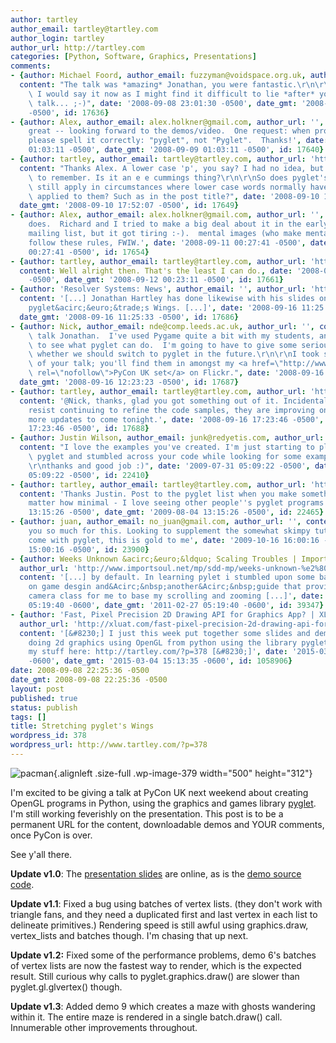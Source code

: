 ```yaml
---
author: tartley
author_email: tartley@tartley.com
author_login: tartley
author_url: http://tartley.com
categories: [Python, Software, Graphics, Presentations]
comments:
- {author: Michael Foord, author_email: fuzzyman@voidspace.org.uk, author_url: 'http://www.ironpythoninaction.com',
  content: "The talk was *amazing* Jonathan, you were fantastic.\r\n\r\nI thought\
    \ I would say it now as I might find it difficult to lie *after* you give the\
    \ talk... ;-)", date: '2008-09-08 23:01:30 -0500', date_gmt: '2008-09-08 23:01:30
    -0500', id: 17636}
- {author: Alex, author_email: alex.holkner@gmail.com, author_url: '', content: 'Sounds
    great -- looking forward to the demos/video.  One request: when promoting pyglet,
    please spell it correctly: "pyglet", not "Pyglet".  Thanks!', date: '2008-09-09
    01:03:11 -0500', date_gmt: '2008-09-09 01:03:11 -0500', id: 17640}
- {author: tartley, author_email: tartley@tartley.com, author_url: 'http://tartley.com',
  content: "Thanks Alex. A lower case 'p', you say? I had no idea, but I'll endeavour\
    \ to remember. Is it an e e cummings thing?\r\n\r\nSo does pyglet's lower-casing\
    \ still apply in circumstances where lower case words normally have a capitalization\
    \ applied to them? Such as in the post title?", date: '2008-09-10 17:52:07 -0500',
  date_gmt: '2008-09-10 17:52:07 -0500', id: 17649}
- {author: Alex, author_email: alex.holkner@gmail.com, author_url: '', content: 'It
    does.  Richard and I tried to make a big deal about it in the early days of the
    mailing list, but it got tiring :-).  mental images (who make mental ray) also
    follow these rules, FWIW.', date: '2008-09-11 00:27:41 -0500', date_gmt: '2008-09-11
    00:27:41 -0500', id: 17654}
- {author: tartley, author_email: tartley@tartley.com, author_url: 'http://tartley.com',
  content: Well alright then. That's the least I can do., date: '2008-09-12 00:23:11
    -0500', date_gmt: '2008-09-12 00:23:11 -0500', id: 17661}
- {author: 'Resolver Systems: News', author_email: '', author_url: 'http://www.resolversystems.com/news/?p=67',
  content: '[...] Jonathan Hartley has done likewise with his slides on&Acirc;&nbsp;Stretching
    pyglet&acirc;&euro;&trade;s Wings. [...]', date: '2008-09-16 11:25:33 -0500',
  date_gmt: '2008-09-16 11:25:33 -0500', id: 17686}
- {author: Nick, author_email: nde@comp.leeds.ac.uk, author_url: '', content: "Good\
    \ talk Jonathan.  I've used Pygame quite a bit with my students, and it was useful\
    \ to see what pyglet can do.  I'm going to have to give some serious thought to\
    \ whether we should switch to pyglet in the future.\r\n\r\nI took some pictures\
    \ of your talk; you'll find them in amongst my <a href=\"http://www.flickr.com/photos/nickefford/sets/72157607290262808/\"\
    \ rel=\"nofollow\">PyCon UK set</a> on Flickr.", date: '2008-09-16 12:23:23 -0500',
  date_gmt: '2008-09-16 12:23:23 -0500', id: 17687}
- {author: tartley, author_email: tartley@tartley.com, author_url: 'http://tartley.com',
  content: '@Nick, thanks, glad you got something out of it. Incidentally, I can''t
    resist continuing to refine the code samples, they are improving on a daily basis,
    more updates to come tonight.', date: '2008-09-16 17:23:46 -0500', date_gmt: '2008-09-16
    17:23:46 -0500', id: 17688}
- {author: Justin Wilson, author_email: junk@redyetis.com, author_url: 'http://juztinwilzon.blogspot.com',
  content: "I love the examples you've created. I'm just starting to play around with\
    \ pyglet and stumbled across your code while looking for some example code.\r\n\
    \r\nthanks and good job :)", date: '2009-07-31 05:09:22 -0500', date_gmt: '2009-07-31
    05:09:22 -0500', id: 22410}
- {author: tartley, author_email: tartley@tartley.com, author_url: 'http://tartley.com',
  content: 'Thanks Justin. Post to the pyglet list when you make something cool, no
    matter how minimal - I love seeing other people''s pyglet programs.', date: '2009-08-04
    13:15:26 -0500', date_gmt: '2009-08-04 13:15:26 -0500', id: 22465}
- {author: juan, author_email: no_juan@gmail.com, author_url: '', content: 'Thank
    you so much for this. Looking to supplement the somewhat skimpy tutorials that
    come with pyglet, this is gold to me', date: '2009-10-16 16:00:16 -0500', date_gmt: '2009-10-16
    15:00:16 -0500', id: 23900}
- {author: Weeks Unknown &acirc;&euro;&ldquo; Scaling Troubles | Import Soul, author_email: '',
  author_url: 'http://www.importsoul.net/mp/sdd-mp/weeks-unknown-%e2%80%93-scaling-troubles/',
  content: '[...] by default. In learning pylet i stumbled upon some basic guides
    on game desgin and&Acirc;&nbsp;another&Acirc;&nbsp;guide that provides a basic
    camera class for me to base my scrolling and zooming [...]', date: '2011-02-27
    05:19:40 -0600', date_gmt: '2011-02-27 05:19:40 -0600', id: 39347}
- {author: 'Fast, Pixel Precision 2D Drawing API for Graphics App? | XL-UAT', author_email: '',
  author_url: 'http://xluat.com/fast-pixel-precision-2d-drawing-api-for-graphics-app/',
  content: '[&#8230;] I just this week put together some slides and demo code for
    doing 2d graphics using OpenGL from python using the library pyglet. You can see
    my stuff here: http://tartley.com/?p=378 [&#8230;]', date: '2015-03-04 15:13:35
    -0600', date_gmt: '2015-03-04 15:13:35 -0600', id: 1058906}
date: 2008-09-08 22:25:36 -0500
date_gmt: 2008-09-08 22:25:36 -0500
layout: post
published: true
status: publish
tags: []
title: Stretching pyglet's Wings
wordpress_id: 378
wordpress_url: http://www.tartley.com/?p=378
---
```


![](http://www.tartley.com/wp-content/uploads/2008/09/pacman.png "pacman"){.alignleft
.size-full .wp-image-379 width="500" height="312"}

I'm excited to be giving a talk at PyCon UK next weekend about creating
OpenGL programs in Python, using the graphics and games library
[pyglet](http://pyglet.org/). I'm still working feverishly on the
presentation. This post is to be a permanent URL for the content,
downloadable demos and YOUR comments, once PyCon is over.

See y'all there.

**Update v1.0**: The [presentation
slides](http://tartley.com/files/stretching_pyglets_wings/presentation.zip)
are online, as is the [demo source
code](http://tartley.com/files/stretching_pyglets_wings/stretching_pyglets_wings-1.3.zip).

**Update v1.1**: Fixed a bug using batches of vertex lists. (they don't
work with triangle fans, and they need a duplicated first and last
vertex in each list to delineate primitives.) Rendering speed is still
awful using graphics.draw, vertex\_lists and batches though. I'm chasing
that up next.

**Update v1.2:** Fixed some of the performance problems, demo 6's
batches of vertex lists are now the fastest way to render, which is the
expected result. Still curious why calls to pyglet.graphics.draw() are
slower than pyglet.gl.glvertex() though.

**Update v1.3**: Added demo 9 which creates a maze with ghosts wandering
within it. The entire maze is rendered in a single batch.draw() call.
Innumerable other improvements throughout.

